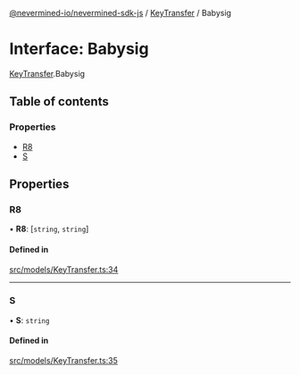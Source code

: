 [@nevermined-io/nevermined-sdk-js](../code-reference.md) / [KeyTransfer](../modules/KeyTransfer.md) / Babysig

# Interface: Babysig

[KeyTransfer](../modules/KeyTransfer.md).Babysig

## Table of contents

### Properties

- [R8](KeyTransfer.Babysig.md#r8)
- [S](KeyTransfer.Babysig.md#s)

## Properties

### R8

• **R8**: [`string`, `string`]

#### Defined in

[src/models/KeyTransfer.ts:34](https://github.com/nevermined-io/sdk-js/blob/55f88d2/src/models/KeyTransfer.ts#L34)

---

### S

• **S**: `string`

#### Defined in

[src/models/KeyTransfer.ts:35](https://github.com/nevermined-io/sdk-js/blob/55f88d2/src/models/KeyTransfer.ts#L35)
